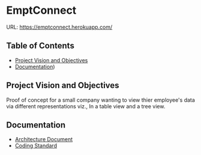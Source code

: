 # EmptConnect

URL: https://emptconnect.herokuapp.com/

## Table of Contents
- [Project Vision and Objectives](#project-vision-and-objectives)  
- [Documentation](#documentation))
## Project Vision and Objectives
Proof of concept for a small company wanting to view thier employee's data via different representations viz., In a table view and a tree view.

## Documentation
- [Architecture Document](https://drive.google.com/file/d/1G4JMxFtHQXFOVpyDLLiS2qN9oRh5VzBz/view?usp=sharing)
- [Coding Standard](https://drive.google.com/file/d/1hhakp7iTLAtutc2fM7ygObbTxdInYFAt/view?usp=sharing)
